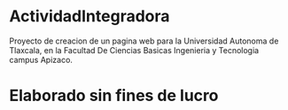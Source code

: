 # ActividadIntegradora

Proyecto de creacion de un pagina web para la Universidad Autonoma de Tlaxcala, en la Facultad De Ciencias Basicas Ingenieria y Tecnologia campus Apizaco.

# Elaborado sin fines de lucro 
